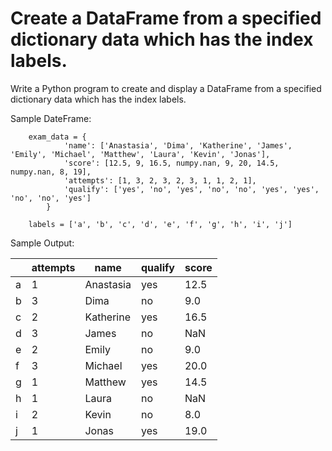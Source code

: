 # Create a DataFrame from a specified dictionary data which has the index labels.

Write a Python program to create and display a DataFrame from a specified dictionary data which has the index labels.

Sample DateFrame:

        exam_data = {
                'name': ['Anastasia', 'Dima', 'Katherine', 'James', 'Emily', 'Michael', 'Matthew', 'Laura', 'Kevin', 'Jonas'],
                'score': [12.5, 9, 16.5, numpy.nan, 9, 20, 14.5, numpy.nan, 8, 19],
                'attempts': [1, 3, 2, 3, 2, 3, 1, 1, 2, 1],
                'qualify': ['yes', 'no', 'yes', 'no', 'no', 'yes', 'yes', 'no', 'no', 'yes']
            }

        labels = ['a', 'b', 'c', 'd', 'e', 'f', 'g', 'h', 'i', 'j']

Sample Output:

|   |attempts       |name |qualify  |score|
|----|---------|---------|----------|--------|
|a |        1 | Anastasia |    yes  | 12.5 |
|b  |       3  |     Dima  |    no  |  9.0  |
|c  |       2 | Katherine  |   yes  | 16.5  |
|d   |      3  |    James  |    no  |  NaN  |
|e    |     2  |    Emily  |    no  |  9.0  |
|f   |      3  |  Michael  |   yes  | 20.0  |
|g   |      1  |  Matthew  |   yes  | 14.5  |
|h   |      1  |    Laura  |    no  |  NaN  |
|i   |      2  |    Kevin  |    no  |  8.0  |
|j   |      1  |    Jonas  |   yes  | 19.0 |


